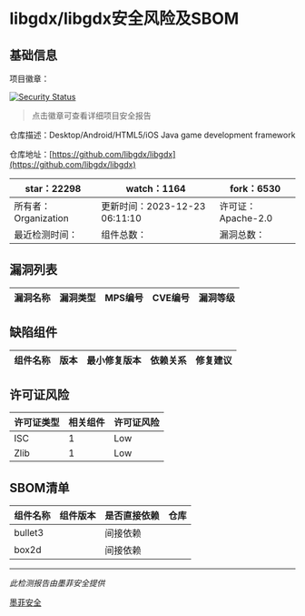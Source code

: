 # libgdx/libgdx安全风险及SBOM

## 基础信息

项目徽章：

[![Security Status](https://www.murphysec.com/platform3/v31/badge/1738984432424206336.svg)](https://www.murphysec.com/console/report/1691510871125020672/1738984432424206336)

> 点击徽章可查看详细项目安全报告

仓库描述：Desktop/Android/HTML5/iOS Java game development framework

仓库地址：[https://github.com/libgdx/libgdx](https://github.com/libgdx/libgdx)

| star：22298 | watch：1164 | fork：6530 |
| ----------- | -------------- | ------------ |
| 所有者：Organization | 更新时间：2023-12-23 06:11:10 | 许可证：Apache-2.0 |
| 最近检测时间： | 组件总数： | 漏洞总数： |




## 漏洞列表

| 漏洞名称 | 漏洞类型 | MPS编号 | CVE编号 | 漏洞等级 |
| ------- | ------ | ------- | ------ | ----- |





## 缺陷组件

| 组件名称 | 版本 | 最小修复版本 | 依赖关系 | 修复建议 |
| -------- | ---- | ------------ | -------- | -------- |





## 许可证风险

| 许可证类型 | 相关组件 | 许可证风险 |
| ---------- | -------- | ---------- |
|ISC|1|Low|
|Zlib|1|Low|




## SBOM清单

| 组件名称 | 组件版本 | 是否直接依赖 | 仓库 |
| -------- | -------- | ------------ | ---- |
|bullet3||间接依赖||
|box2d||间接依赖||


------

*此检测报告由墨菲安全提供*

[墨菲安全](www.murphysec.com)